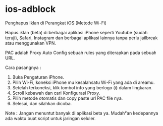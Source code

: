 # ios-adblock
Penghapus Iklan di Perangkat iOS (Metode Wi-Fi)

Hapus iklan (beta) di berbagai aplikasi iPhone seperti Youtube (sudah teruji), Safari, Instagram dan berbagai aplikasi lainnya tanpa perlu jailbreak atau menggunakan VPN.

PAC adalah Proxy Auto Config sebuah rules yang diterapkan pada sebuah URL.

Cara pasangnya : 
1. Buka Pengaturan iPhone.
2. Pilih Wi-Fi, koneksi iPhone mu kesalahsatu Wi-Fi yang ada di areamu.
3. Setelah terkoneksi, klik tombol info yang berlogo (i) dalam lingkaran.
4. Scroll kebawah dan cari Konfigurasi Proxy.
5. Pilih metode otomatis dan copy paste url PAC file nya.
6. Selesai, dan silahkan dicoba.

Note : Jangan menuntut banyak di aplikasi beta ya.
Mudah²an kedepannya ada waktu buat script untuk jaringan seluler.
